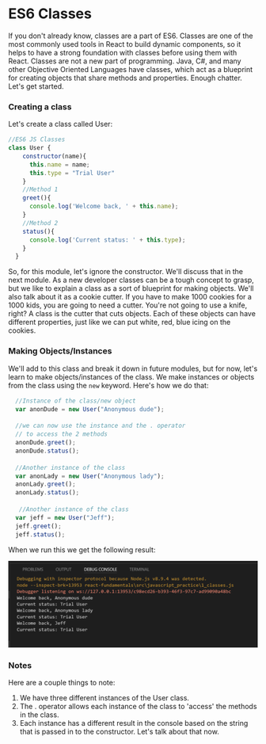 
# ES6 Classes

If you don't already know, classes are a part of ES6. Classes are one of the most commonly used tools in React to build dynamic components, so it helps to have a strong foundation with classes before using them with React. Classes are not a new part of programming. Java, C#, and many other Objective Oriented Languages have classes, which act as a blueprint for creating objects that share methods and properties. Enough chatter. Let's get started.

### Creating a class

Let's create a class called User:

```js
//ES6 JS Classes
class User {
    constructor(name){
      this.name = name;
      this.type = "Trial User"
    }
    //Method 1
    greet(){
      console.log('Welcome back, ' + this.name);
    }
    //Method 2
    status(){
      console.log('Current status: ' + this.type);
    }
  }
```
So, for this module, let's ignore the constructor. We'll discuss that in the next module. As a new developer classes can be a tough concept to grasp, but we like to explain a class as a sort of blueprint for making objects. We'll also talk about it as a cookie cutter. If you have to make 1000 cookies for a 1000 kids, you are going to need a cutter. You're not going to use a knife, right? A class is the cutter that cuts objects. Each of these objects can have different properties, just like we can put white, red, blue icing on the cookies.

### Making Objects/Instances
We'll add to this class and break it down in future modules, but for now, let's learn to make objects/instances of the class. We make instances or objects from the class using the `new` keyword.  Here's how we do that:

```js
  //Instance of the class/new object
  var anonDude = new User("Anonymous dude");

  //we can now use the instance and the . operator 
  // to access the 2 methods
  anonDude.greet();
  anonDude.status();
  
  //Another instance of the class
  var anonLady = new User("Anonymous lady");
  anonLady.greet();
  anonLady.status();

   //Another instance of the class
  var jeff = new User("Jeff");
  jeff.greet();
  jeff.status();
```
When we run this we get the following result:

![Object Results](../../assets/4.1.1_class_result.PNG)


### Notes
Here are a couple things to note:
1. We have three different instances of the User class. 
2. The . operator allows each instance of the class to 'access' the methods in the class.
3. Each instance has a different result in the console based on the string that is passed in to the constructor. Let's talk about that now. 



